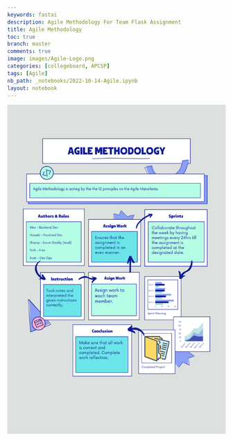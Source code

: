 ```yaml
---
keywords: fastai
description: Agile Methodology For Team Flask Assignment
title: Agile Methodology
toc: true
branch: master
comments: true
image: images/Agile-Logo.png
categories: [collegeboard, APCSP]
tags: [Agile]
nb_path: _notebooks/2022-10-14-Agile.ipynb
layout: notebook
---
```


<!--
#################################################
### THIS FILE WAS AUTOGENERATED! DO NOT EDIT! ###
#################################################
# file to edit: _notebooks/2022-10-14-Agile.ipynb
-->

<div class="container" id="notebook-container">
        
<div class="cell border-box-sizing text_cell rendered"><div class="inner_cell">
<div class="text_cell_render border-box-sizing rendered_html">
<p><img src="https://github.com/Tirth-Thakkar/APCSP-Blog/blob/master/images/Agile.png?raw=true" alt="Agile"></p>

</div>
</div>
</div>
</div>
 

